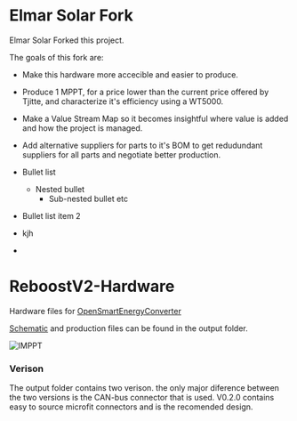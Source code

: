 # Elmar Solar Fork

Elmar Solar Forked this project. 

The goals of this fork are:

* Make this hardware more accecible and easier to produce.
* Produce 1 MPPT, for a price lower than the current price offered by Tjitte, and characterize it's efficiency using a WT5000.  
* Make a Value Stream Map so it becomes insightful where value is added and how the project is managed. 
* Add alternative suppliers for parts to it's BOM to get redudundant suppliers for all parts and negotiate better production. 



* Bullet list
    * Nested bullet
        * Sub-nested bullet etc
* Bullet list item 2
* kjh
* 

# ReboostV2-Hardware
Hardware files for [OpenSmartEnergyConverter](https://github.com/TjitteS/OpenSmartEnergyConverter)

[Schematic](https://github.com/TjitteS/ReboostV2-Hardware/blob/main/Outputs/Reboost%20V0.2.1/Schematic%20Prints.PDF) and production files can be found in the output folder.

![IMPPT](Pics/MPPT-STRAIGHT.png)

### Verison ###

The output folder contains two verison. the only major diference between the two versions is the CAN-bus connector that is used. V0.2.0 contains easy to source microfit connectors and is the recomended design.
